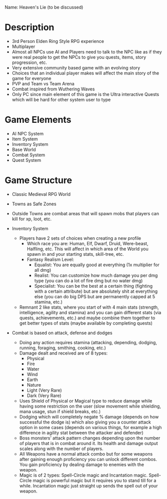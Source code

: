 Name: Heaven's Lie (to be discussed)

# Description

- 3rd Person Elden Ring Style RPG experience
- Multiplayer
- Almost all NPCs use AI and Players need to talk to the NPC like as if they were real people to get the NPCs to give you quests, items, story progression, etc.
- Very extensive community based game with an evolving story
- Choices that an individual player makes will affect the main story of the game for everyone
- PVP and Team vs Team Arena
- Combat inspired from Wuthering Waves
- Only PC since main element of this game is the Ultra interactive Quests which will be hard for other system user to type

# Game Elements

- AI NPC System
- Item System
- Inventory System
- Base World
- Combat System
- Quest System

# Game Structure

- Classic Medieval RPG World

- Towns as Safe Zones
- Outside Towns are combat areas that will spawn mobs that players can kill for xp, loot, etc.

- Inventory System
	- Players have 2 sets of choices when creating a new profile
		- Which race you are: Human, Elf, Dwarf, Druid, Were-beast, Halfling, etc. This will affect in which area of the World you spawn in and your starting stats, skill-tree, etc.
		- Fantasy Realism Level:
			- Equalist: You are equally good at everything (1x multiplier for all dmg)
			- Realist: You can customize how much damage you per dmg type (you can do a lot of fire dmg but no water dmg)
			- Specialist: You can be the best at a certain thing (fighting with a certain attribute) but are absolutely shit at everything else (you can do big DPS but are permanently capped at 5 stamina, etc.)
	- Remnant 2 like stats, where you start of with 4 main stats (strength, intelligence, agility and stamina) and you can gain different stats (via quests, achievements, etc.) and maybe combine them together to get better types of stats (maybe available by completing quests)

- Combat is based on attack, defense and dodges
	- Doing any action requires stamina (attacking, depending, dodging, running, foraging, smithing, cooking, etc.)
	- Damage dealt and received are of 8 types:
		- Physical
		- Fire
		- Water
		- Wind
		- Earth
		- Nature
		- Light (Very Rare)
		- Dark (Very Rare)
	- Uses Shield of Physical or Magical type to reduce damage while having some restriction on the user (slow movement while shielding, mana usage, stun if shield breaks, etc.)
	- Dodging which will completely negate % damage (depends on how successful the dodge is) which also giving you a counter attack option in some cases (depends on various things, for example a high difference in agility stat between the attacker and defender)
	- Boss monsters’ attack pattern changes depending upon the number of players that is in combat around it. Its health and damage output scales along with the number of players.
	- All Weapons have a normal attack combo but for some weapons after gaining enough proficiency you can unlock different combos. You gain proficiency by dealing damage to enemies with the weapon.
	- Magic is of 2 types: Spell-Circle magic and Incantation magic. Spell-Circle magic is powerful magic but it requires you to stand till for a while. Incantation magic just straight up sends the spell out of your weapon.
